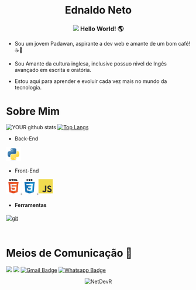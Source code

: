 <h1 align="center">Ednaldo Neto</h1>

<h3 align="center"><img src="https://media.giphy.com/media/hvRJCLFzcasrR4ia7z/giphy.gif" width="25px"> Hello World! 🌎</h3>  
 
- Sou um jovem Padawan, aspirante a dev web e amante de um bom café!☕🖖

-  Sou Amante da cultura inglesa, inclusive possuo nivel de Ingês avançado em escrita e oratória.
-  Estou aqui para aprender e evoluir cada vez mais no mundo da tecnologia.

# Sobre Mim

![YOUR github stats](https://github-readme-stats.vercel.app/api?username=NetDevR&show_icons=true&theme=radical) 
[![Top Langs](https://github-readme-stats.vercel.app/api/top-langs/?username=NetDevR&layout=compact&theme=radical)](https://github.com/NetDevR/github-readme-stats)


- Back-End

<a href="https://www.python.org" target="_blank"> <img src="https://raw.githubusercontent.com/devicons/devicon/master/icons/python/python-original.svg" alt="python" width="40" height="40"/> </a>

- Front-End 

<p align="left"> <a href="https://www.w3.org/html/" target="_blank"> <img src="https://raw.githubusercontent.com/devicons/devicon/master/icons/html5/html5-original-wordmark.svg" alt="html5" width="40" height="40"/> </a> <a href="https://www.w3schools.com/css/" target="_blank"> 
<img src="https://raw.githubusercontent.com/devicons/devicon/master/icons/css3/css3-original-wordmark.svg" alt="css3" width="40" height="40"/> </a> <a href="https://developer.mozilla.org/en-US/docs/Web/JavaScript" target="_blank"> <img src="https://raw.githubusercontent.com/devicons/devicon/master/icons/javascript/javascript-original.svg" alt="javascript" width="40" height="40"/> </a> 

- <h4 align="left">Ferramentas</h4>

<a href="https://git-scm.com/" target="_blank"> <img src="https://www.vectorlogo.zone/logos/git-scm/git-scm-icon.svg" alt="git" width="40" height="40"/> </a>

<br>

 # Meios de Comunicação 🤝

[<img src="https://img.shields.io/badge/twitter-%231DA1F2.svg?&style=for-the-badge&logo=twitter&logoColor=white" />](https://twitter.com/netdeadx) [<img src="https://img.shields.io/badge/linkedin-%230077B5.svg?&style=for-the-badge&logo=linkedin&logoColor=white" />](https://www.linkedin.com/in/ednaldo-bispo-de-araújo-neto-441831215/) [![Gmail Badge](https://img.shields.io/badge/Gmail-D14836?style=for-the-badge&logo=gmail&logoColor=white)](mailto:ednaldonetoaraujo18@gmail.com) [![Whatsapp Badge](https://img.shields.io/badge/WhatsApp-25D366?style=for-the-badge&logo=whatsapp&logoColor=white)](https://api.whatsapp.com/send?phone=5579998936269&text=Hello)

<p align="center"><img src="https://komarev.com/ghpvc/?username=NetDevR" alt="NetDevR" /></p>
